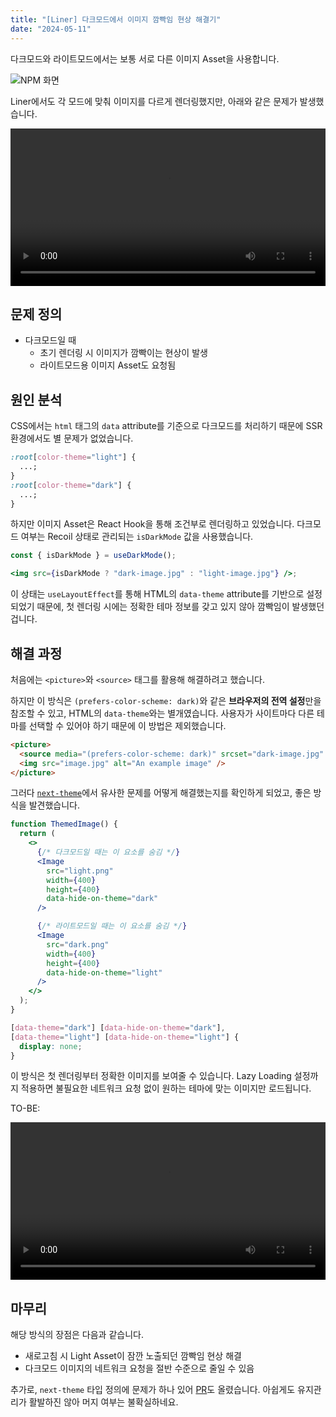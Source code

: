 ```yaml
---
title: "[Liner] 다크모드에서 이미지 깜빡임 현상 해결기"
date: "2024-05-11"
---
```


다크모드와 라이트모드에서는 보통 서로 다른 이미지 Asset을 사용합니다.

<img src="/images/4.png" alt="NPM 화면" />

Liner에서도 각 모드에 맞춰 이미지를 다르게 렌더링했지만, 아래와 같은 문제가 발생했습니다.

<video controls width="100%">
  <source src="/videos/AS-IS.mp4" type="video/mp4" />
  브라우저가 비디오 태그를 지원하지 않습니다.
</video>

## 문제 정의

- 다크모드일 때
  - 초기 렌더링 시 이미지가 깜빡이는 현상이 발생
  - 라이트모드용 이미지 Asset도 요청됨

## 원인 분석

CSS에서는 `html` 태그의 `data` attribute를 기준으로 다크모드를 처리하기 때문에 SSR 환경에서도 별 문제가 없었습니다.

```css
:root[color-theme="light"] {
  ...;
}
:root[color-theme="dark"] {
  ...;
}
```

하지만 이미지 Asset은 React Hook을 통해 조건부로 렌더링하고 있었습니다.
다크모드 여부는 Recoil 상태로 관리되는 `isDarkMode` 값을 사용했습니다.

```jsx
const { isDarkMode } = useDarkMode();

<img src={isDarkMode ? "dark-image.jpg" : "light-image.jpg"} />;
```

이 상태는 `useLayoutEffect`를 통해 HTML의 `data-theme` attribute를 기반으로 설정되었기 때문에, 첫 렌더링 시에는 정확한 테마 정보를 갖고 있지 않아 깜빡임이 발생했던 겁니다.

## 해결 과정

처음에는 `<picture>`와 `<source>` 태그를 활용해 해결하려고 했습니다.

하지만 이 방식은 `(prefers-color-scheme: dark)`와 같은 **브라우저의 전역 설정**만을 참조할 수 있고, HTML의 `data-theme`와는 별개였습니다.
사용자가 사이트마다 다른 테마를 선택할 수 있어야 하기 때문에 이 방법은 제외했습니다.

```html
<picture>
  <source media="(prefers-color-scheme: dark)" srcset="dark-image.jpg" />
  <img src="image.jpg" alt="An example image" />
</picture>
```

그러다 [`next-theme`](https://github.com/pacocoursey/next-themes?tab=readme-ov-file#css)에서 유사한 문제를 어떻게 해결했는지를 확인하게 되었고, 좋은 방식을 발견했습니다.

```jsx
function ThemedImage() {
  return (
    <>
      {/* 다크모드일 때는 이 요소를 숨김 */}
      <Image
        src="light.png"
        width={400}
        height={400}
        data-hide-on-theme="dark"
      />

      {/* 라이트모드일 때는 이 요소를 숨김 */}
      <Image
        src="dark.png"
        width={400}
        height={400}
        data-hide-on-theme="light"
      />
    </>
  );
}
```

```css
[data-theme="dark"] [data-hide-on-theme="dark"],
[data-theme="light"] [data-hide-on-theme="light"] {
  display: none;
}
```

이 방식은 첫 렌더링부터 정확한 이미지를 보여줄 수 있습니다.
Lazy Loading 설정까지 적용하면 불필요한 네트워크 요청 없이 원하는 테마에 맞는 이미지만 로드됩니다.

TO-BE:

<video controls width="100%">
  <source src="/videos/TO-BE.mp4" type="video/mp4" />
  브라우저가 비디오 태그를 지원하지 않습니다.
</video>

## 마무리

해당 방식의 장점은 다음과 같습니다.

- 새로고침 시 Light Asset이 잠깐 노출되던 깜빡임 현상 해결
- 다크모드 이미지의 네트워크 요청을 절반 수준으로 줄일 수 있음

추가로, `next-theme` 타입 정의에 문제가 하나 있어 [PR](https://github.com/pacocoursey/next-themes/pull/356)도 올렸습니다.
아쉽게도 유지관리가 활발하진 않아 머지 여부는 불확실하네요.

